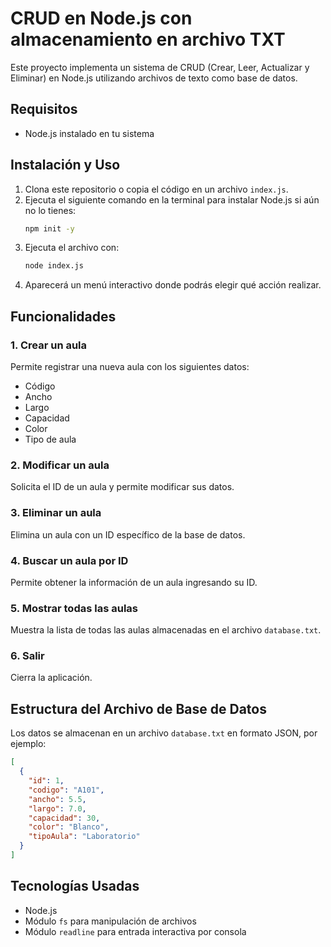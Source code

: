 # CRUD en Node.js con almacenamiento en archivo TXT

Este proyecto implementa un sistema de CRUD (Crear, Leer, Actualizar y Eliminar) en Node.js utilizando archivos de texto como base de datos.

## Requisitos

- Node.js instalado en tu sistema

## Instalación y Uso

1. Clona este repositorio o copia el código en un archivo `index.js`.
2. Ejecuta el siguiente comando en la terminal para instalar Node.js si aún no lo tienes:
   ```sh
   npm init -y
   ```
3. Ejecuta el archivo con:
   ```sh
   node index.js
   ```
4. Aparecerá un menú interactivo donde podrás elegir qué acción realizar.

## Funcionalidades

### 1. Crear un aula
Permite registrar una nueva aula con los siguientes datos:
- Código
- Ancho
- Largo
- Capacidad
- Color
- Tipo de aula

### 2. Modificar un aula
Solicita el ID de un aula y permite modificar sus datos.

### 3. Eliminar un aula
Elimina un aula con un ID específico de la base de datos.

### 4. Buscar un aula por ID
Permite obtener la información de un aula ingresando su ID.

### 5. Mostrar todas las aulas
Muestra la lista de todas las aulas almacenadas en el archivo `database.txt`.

### 6. Salir
Cierra la aplicación.

## Estructura del Archivo de Base de Datos
Los datos se almacenan en un archivo `database.txt` en formato JSON, por ejemplo:
```json
[
  {
    "id": 1,
    "codigo": "A101",
    "ancho": 5.5,
    "largo": 7.0,
    "capacidad": 30,
    "color": "Blanco",
    "tipoAula": "Laboratorio"
  }
]
```

## Tecnologías Usadas
- Node.js
- Módulo `fs` para manipulación de archivos
- Módulo `readline` para entrada interactiva por consola
